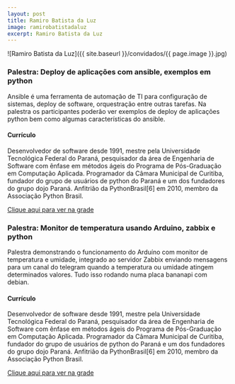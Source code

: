 ```yaml
---
layout: post
title: Ramiro Batista da Luz
image: ramirobatistadaluz
excerpt: Ramiro Batista da Luz
---
```

![Ramiro Batista da Luz]({{ site.baseurl }}/convidados/{{ page.image }}.jpg)


### Palestra: Deploy de aplicações com ansible, exemplos em python

Ansible é uma ferramenta de automação de TI para configuração de sistemas, deploy de software, orquestração entre outras tarefas. Na palestra os participantes poderão ver exemplos de deploy de aplicações python bem como algumas características do ansible.

#### Currículo
Desenvolvedor de software desde 1991, mestre pela Universidade Tecnológica Federal do Paraná, pesquisador da área de Engenharia de Software com ênfase em métodos ágeis do Programa de Pós-Graduação em Computação Aplicada. Programador da Câmara Municipal de Curitiba, fundador do grupo de usuários de python do Paraná e um dos fundadores do grupo dojo Paraná. Anfitrião da PythonBrasil[6] em 2010, membro da Associação Python Brasil.

[Clique aqui para ver na grade](http://sistema.ftsl.org.br/ftsl9/grade/detail.html?pid=265)

### Palestra: Monitor de temperatura usando Arduino, zabbix e python

Palestra demonstrando o funcionamento do Arduíno com monitor de temperatura e umidade, integrado ao servidor Zabbix enviando mensagens para um canal do telegram quando a temperatura ou umidade atingem determinados valores. Tudo isso rodando numa placa bananapi com debian.

#### Currículo
Desenvolvedor de software desde 1991, mestre pela Universidade Tecnológica Federal do Paraná, pesquisador da área de Engenharia de Software com ênfase em métodos ágeis do Programa de Pós-Graduação em Computação Aplicada. Programador da Câmara Municipal de Curitiba, fundador do grupo de usuários de python do Paraná e um dos fundadores do grupo dojo Paraná. Anfitrião da PythonBrasil[6] em 2010, membro da Associação Python Brasil.

[Clique aqui para ver na grade](http://sistema.ftsl.org.br/ftsl9/grade/detail.html?pid=264)

